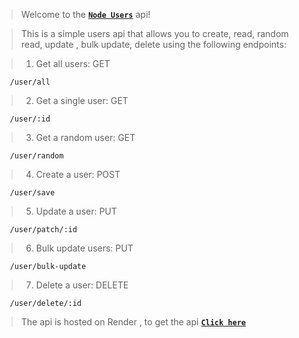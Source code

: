 > Welcome to the [**`Node Users`**](https://user-api-vyxj.onrender.com) api!

> This is a simple users api that allows you to create, read, random read, update , bulk update, delete using the following endpoints:

> 1. Get all users: GET 

```
   /user/all
```

> 2. Get a single user: GET 

```
   /user/:id
```

> 3. Get a random user: GET 

```
   /user/random
```

> 4.  Create a user: POST 
```
   /user/save
```

> 5.  Update a user: PUT 
```
   /user/patch/:id
```
> 6.  Bulk update users: PUT 
```
   /user/bulk-update
```
> 7.  Delete a user: DELETE 
```
   /user/delete/:id
```
> The api is hosted on Render , to get the api [**`Click here`**](https://user-api-vyxj.onrender.com)
